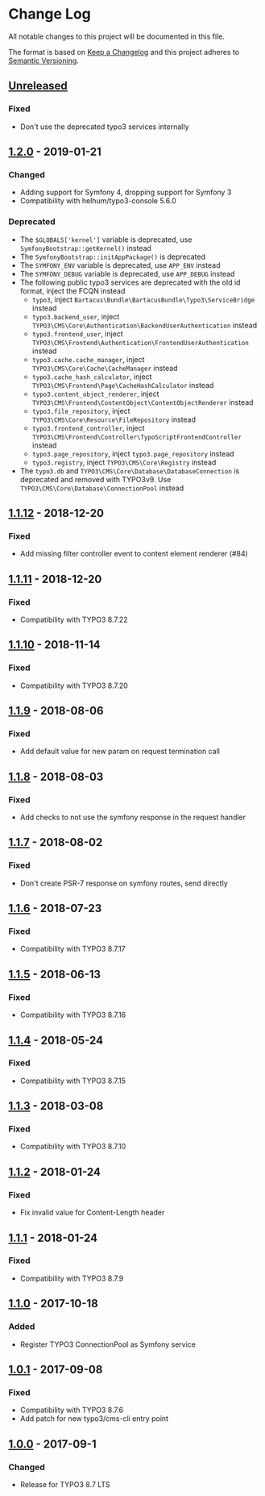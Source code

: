 # Change Log
All notable changes to this project will be documented in this file.

The format is based on [Keep a Changelog](http://keepachangelog.com/) 
and this project adheres to [Semantic Versioning](http://semver.org/).

## [Unreleased]
### Fixed
- Don't use the deprecated typo3 services internally 

## [1.2.0] - 2019-01-21
### Changed
- Adding support for Symfony 4, dropping support for Symfony 3
- Compatibility with helhum/typo3-console 5.6.0

### Deprecated
- The `$GLOBALS['kernel']` variable is deprecated, use `SymfonyBootstrap::getKernel()` instead
- The `SymfonyBootstrap::initAppPackage()` is deprecated
- The `SYMFONY_ENV` variable is deprecated, use `APP_ENV` instead
- The `SYMFONY_DEBUG` variable is deprecated, use `APP_DEBUG` instead
- The following public typo3 services are deprecated with the old id format, inject the FCQN instead
  - `typo3`, inject `Bartacus\Bundle\BartacusBundle\Typo3\ServiceBridge` instead
  - `typo3.backend_user`, inject `TYPO3\CMS\Core\Authentication\BackendUserAuthentication` instead
  - `typo3.frontend_user`, inject `TYPO3\CMS\Frontend\Authentication\FrontendUserAuthentication` instead
  - `typo3.cache.cache_manager`, inject `TYPO3\CMS\Core\Cache\CacheManager` instead
  - `typo3.cache_hash_calculator`, inject `TYPO3\CMS\Frontend\Page\CacheHashCalculator` instead
  - `typo3.content_object_renderer`, inject `TYPO3\CMS\Frontend\ContentObject\ContentObjectRenderer` instead
  - `typo3.file_repository`, inject `TYPO3\CMS\Core\Resource\FileRepository` instead
  - `typo3.frontend_controller`, inject `TYPO3\CMS\Frontend\Controller\TypoScriptFrontendController` instead
  - `typo3.page_repository`, inject `typo3.page_repository` instead
  - `typo3.registry`, inject `TYPO3\CMS\Core\Registry` instead
- The `typo3.db` and `TYPO3\CMS\Core\Database\DatabaseConnection` is deprecated and removed with TYPO3v9. Use `TYPO3\CMS\Core\Database\ConnectionPool` instead

## [1.1.12] - 2018-12-20
### Fixed
- Add missing filter controller event to content element renderer (#84)

## [1.1.11] - 2018-12-20
### Fixed
- Compatibility with TYPO3 8.7.22

## [1.1.10] - 2018-11-14
### Fixed
- Compatibility with TYPO3 8.7.20

## [1.1.9] - 2018-08-06
### Fixed
- Add default value for new param on request termination call

## [1.1.8] - 2018-08-03
### Fixed
- Add checks to not use the symfony response in the request handler

## [1.1.7] - 2018-08-02
### Fixed
- Don't create PSR-7 response on symfony routes, send directly

## [1.1.6] - 2018-07-23
### Fixed
- Compatibility with TYPO3 8.7.17

## [1.1.5] - 2018-06-13
### Fixed
- Compatibility with TYPO3 8.7.16

## [1.1.4] - 2018-05-24
### Fixed
- Compatibility with TYPO3 8.7.15

## [1.1.3] - 2018-03-08
### Fixed
- Compatibility with TYPO3 8.7.10

## [1.1.2] - 2018-01-24
### Fixed
- Fix invalid value for Content-Length header

## [1.1.1] - 2018-01-24
### Fixed
- Compatibility with TYPO3 8.7.9

## [1.1.0] - 2017-10-18
### Added
- Register TYPO3 ConnectionPool as Symfony service

## [1.0.1] - 2017-09-08
### Fixed
- Compatibility with TYPO3 8.7.6
- Add patch for new typo3/cms-cli entry point

## [1.0.0] - 2017-09-1
### Changed
- Release for TYPO3 8.7 LTS

[Unreleased]: https://github.com/Bartacus/BartacusBundle/compare/1.2.0...HEAD
[1.2.0]: https://github.com/Bartacus/BartacusBundle/compare/1.1.12...1.2.0
[1.1.12]: https://github.com/Bartacus/BartacusBundle/compare/1.1.11...1.1.12
[1.1.11]: https://github.com/Bartacus/BartacusBundle/compare/1.1.10...1.1.11
[1.1.10]: https://github.com/Bartacus/BartacusBundle/compare/1.1.9...1.1.10
[1.1.9]: https://github.com/Bartacus/BartacusBundle/compare/1.1.8...1.1.9
[1.1.8]: https://github.com/Bartacus/BartacusBundle/compare/1.1.7...1.1.8
[1.1.7]: https://github.com/Bartacus/BartacusBundle/compare/1.1.6...1.1.7
[1.1.6]: https://github.com/Bartacus/BartacusBundle/compare/1.1.5...1.1.6
[1.1.5]: https://github.com/Bartacus/BartacusBundle/compare/1.1.4...1.1.5
[1.1.4]: https://github.com/Bartacus/BartacusBundle/compare/1.1.3...1.1.4
[1.1.3]: https://github.com/Bartacus/BartacusBundle/compare/1.1.2...1.1.3
[1.1.2]: https://github.com/Bartacus/BartacusBundle/compare/1.1.1...1.1.2
[1.1.1]: https://github.com/Bartacus/BartacusBundle/compare/1.1.0...1.1.1
[1.1.0]: https://github.com/Bartacus/BartacusBundle/compare/1.0.1...1.1.0
[1.0.1]: https://github.com/Bartacus/BartacusBundle/compare/1.0.0...1.0.1
[1.0.0]: https://github.com/Bartacus/BartacusBundle/compare/d84fd9f...1.0.0
